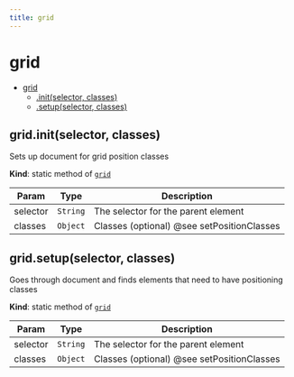 ```yaml
---
title: grid
---
```


<a name="module_grid"></a>

# grid

* [grid](#module_grid)
    * [.init(selector, classes)](#module_grid.init)
    * [.setup(selector, classes)](#module_grid.setup)

<a name="module_grid.init"></a>

## grid.init(selector, classes)
Sets up document for grid position classes

**Kind**: static method of [<code>grid</code>](#module_grid)  

| Param | Type | Description |
| --- | --- | --- |
| selector | <code>String</code> | The selector for the parent element |
| classes | <code>Object</code> | Classes (optional) @see setPositionClasses |

<a name="module_grid.setup"></a>

## grid.setup(selector, classes)
Goes through document and finds elements that need to have positioning classes

**Kind**: static method of [<code>grid</code>](#module_grid)  

| Param | Type | Description |
| --- | --- | --- |
| selector | <code>String</code> | The selector for the parent element |
| classes | <code>Object</code> | Classes (optional) @see setPositionClasses |


  